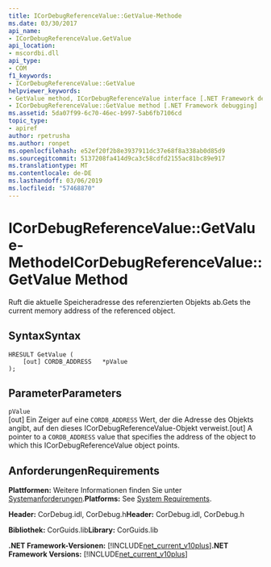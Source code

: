 ```yaml
---
title: ICorDebugReferenceValue::GetValue-Methode
ms.date: 03/30/2017
api_name:
- ICorDebugReferenceValue.GetValue
api_location:
- mscordbi.dll
api_type:
- COM
f1_keywords:
- ICorDebugReferenceValue::GetValue
helpviewer_keywords:
- GetValue method, ICorDebugReferenceValue interface [.NET Framework debugging]
- ICorDebugReferenceValue::GetValue method [.NET Framework debugging]
ms.assetid: 5da07f99-6c70-46ec-b997-5ab6fb7106cd
topic_type:
- apiref
author: rpetrusha
ms.author: ronpet
ms.openlocfilehash: e52ef20f2b8e3937911dc37e68f8a338ab0d85d9
ms.sourcegitcommit: 5137208fa414d9ca3c58cdfd2155ac81bc89e917
ms.translationtype: MT
ms.contentlocale: de-DE
ms.lasthandoff: 03/06/2019
ms.locfileid: "57468870"
---
```

# <a name="icordebugreferencevaluegetvalue-method"></a><span data-ttu-id="11e2a-102">ICorDebugReferenceValue::GetValue-Methode</span><span class="sxs-lookup"><span data-stu-id="11e2a-102">ICorDebugReferenceValue::GetValue Method</span></span>
<span data-ttu-id="11e2a-103">Ruft die aktuelle Speicheradresse des referenzierten Objekts ab.</span><span class="sxs-lookup"><span data-stu-id="11e2a-103">Gets the current memory address of the referenced object.</span></span>  
  
## <a name="syntax"></a><span data-ttu-id="11e2a-104">Syntax</span><span class="sxs-lookup"><span data-stu-id="11e2a-104">Syntax</span></span>  
  
```  
HRESULT GetValue (  
    [out] CORDB_ADDRESS   *pValue  
);  
```  
  
## <a name="parameters"></a><span data-ttu-id="11e2a-105">Parameter</span><span class="sxs-lookup"><span data-stu-id="11e2a-105">Parameters</span></span>  
 `pValue`  
 <span data-ttu-id="11e2a-106">[out] Ein Zeiger auf eine `CORDB_ADDRESS` Wert, der die Adresse des Objekts angibt, auf den dieses ICorDebugReferenceValue-Objekt verweist.</span><span class="sxs-lookup"><span data-stu-id="11e2a-106">[out] A pointer to a `CORDB_ADDRESS` value that specifies the address of the object to which this ICorDebugReferenceValue object points.</span></span>  
  
## <a name="requirements"></a><span data-ttu-id="11e2a-107">Anforderungen</span><span class="sxs-lookup"><span data-stu-id="11e2a-107">Requirements</span></span>  
 <span data-ttu-id="11e2a-108">**Plattformen:** Weitere Informationen finden Sie unter [Systemanforderungen](../../../../docs/framework/get-started/system-requirements.md).</span><span class="sxs-lookup"><span data-stu-id="11e2a-108">**Platforms:** See [System Requirements](../../../../docs/framework/get-started/system-requirements.md).</span></span>  
  
 <span data-ttu-id="11e2a-109">**Header:** CorDebug.idl, CorDebug.h</span><span class="sxs-lookup"><span data-stu-id="11e2a-109">**Header:** CorDebug.idl, CorDebug.h</span></span>  
  
 <span data-ttu-id="11e2a-110">**Bibliothek:** CorGuids.lib</span><span class="sxs-lookup"><span data-stu-id="11e2a-110">**Library:** CorGuids.lib</span></span>  
  
 <span data-ttu-id="11e2a-111">**.NET Framework-Versionen:** [!INCLUDE[net_current_v10plus](../../../../includes/net-current-v10plus-md.md)]</span><span class="sxs-lookup"><span data-stu-id="11e2a-111">**.NET Framework Versions:** [!INCLUDE[net_current_v10plus](../../../../includes/net-current-v10plus-md.md)]</span></span>
